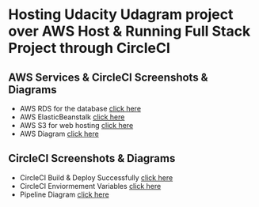 # Hosting Udacity Udagram project over AWS Host & Running Full Stack Project through CircleCI 
 
## AWS Services & CircleCI Screenshots & Diagrams

- AWS RDS for the database [click here](screenshot/AWS_RDS.png)
- AWS ElasticBeanstalk [click here](screenshot/AWS_Elastic_Beanstalk.png)
- AWS S3 for web hosting [click here](screenshot/AWS_S3_Web_Hosting.png)
- AWS Diagram [click here](Docs/diagram/AWS.jpg)

## CircleCI Screenshots & Diagrams

- CircleCI Build & Deploy Successfully [click here](screenshot/CircleCI_Build_Deploy_Client_Server.png)
- CircleCI Enviormement Variables [click here](screenshot/CircleCI_Enviorment_Variables.png)
- Pipeline Diagram [click here](Docs/diagram/Pipeline.png)

